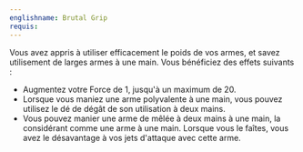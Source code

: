 ```yaml
---
englishname: Brutal Grip
requis:
---
```

Vous avez appris à utiliser efficacement le poids de vos armes, et savez utilisement de larges armes à une main. Vous bénéficiez des effets suivants : 

 - Augmentez votre Force de 1, jusqu'à un maximum de 20.
 - Lorsque vous maniez une arme polyvalente à une main, vous pouvez utilisez le dé de dégât de son utilisation à deux mains.
 - Vous pouvez manier une arme de mêlée à deux mains à une main, la considérant comme une arme à une main. Lorsque vous le faîtes, vous avez le désavantage à vos jets d'attaque avec cette arme.
